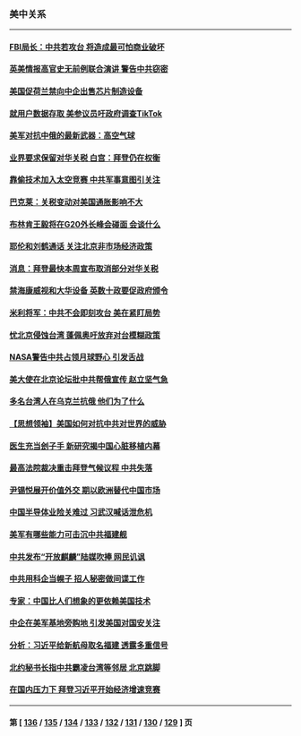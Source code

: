 ### 美中关系
---
#### [FBI局长：中共若攻台 将造成最可怕商业破坏](../../pages/nf1412576/n13775202.md) 
#### [英美情报高官史无前例联合演讲 警告中共窃密](../../pages/nf1412576/n13775046.md) 
#### [美国促荷兰禁向中企出售芯片制造设备](../../pages/nf1412576/n13774751.md) 
#### [就用户数据存取 美参议员吁政府调查TikTok](../../pages/nf1412576/n13774633.md) 
#### [美军对抗中俄的最新武器：高空气球](../../pages/nf1412576/n13774355.md) 
#### [业界要求保留对华关税 白宫：拜登仍在权衡](../../pages/nf1412576/n13774479.md) 
#### [靠偷技术加入太空竞赛 中共军事意图引关注](../../pages/nf1412576/n13774393.md) 
#### [巴克莱：关税变动对美国通胀影响不大](../../pages/nf1412576/n13774227.md) 
#### [布林肯王毅将在G20外长峰会碰面 会谈什么](../../pages/nf1412576/n13774153.md) 
#### [耶伦和刘鹤通话 关注北京非市场经济政策](../../pages/nf1412576/n13773808.md) 
#### [消息：拜登最快本周宣布取消部分对华关税](../../pages/nf1412576/n13773604.md) 
#### [禁海康威视和大华设备 英数十政要促政府颁令](../../pages/nf1412576/n13773576.md) 
#### [米利将军：中共不会即刻攻台 美在紧盯局势](../../pages/nf1412576/n13773470.md) 
#### [忧北京侵蚀台湾 蓬佩奥吁放弃对台模糊政策](../../pages/nf1412576/n13773463.md) 
#### [NASA警告中共占领月球野心 引发舌战](../../pages/nf1412576/n13773445.md) 
#### [美大使在北京论坛批中共帮俄宣传 赵立坚气急](../../pages/nf1412576/n13773309.md) 
#### [多名台湾人在乌克兰抗俄 他们为了什么](../../pages/nf1412576/n13772933.md) 
#### [【思想领袖】美国如何对抗中共对世界的威胁](../../pages/nf1412576/n13751729.md) 
#### [医生充当刽子手 新研究揭中国心脏移植内幕](../../pages/nf1412576/n13772291.md) 
#### [最高法院裁决重击拜登气候议程 中共失落](../../pages/nf1412576/n13772409.md) 
#### [尹锡悦展开价值外交 期以欧洲替代中国市场](../../pages/nf1412576/n13772487.md) 
#### [中国半导体业险关难过 习武汉喊话泄危机](../../pages/nf1412576/n13772457.md) 
#### [美军有哪些能力可击沉中共福建舰](../../pages/nf1412576/n13768157.md) 
#### [中共发布“开放麒麟”陆媒吹捧 网民讥讽](../../pages/nf1412576/n13772308.md) 
#### [中共用科企当幌子 招人秘密做间谍工作](../../pages/nf1412576/n13772288.md) 
#### [专家：中国比人们想象的更依赖美国技术](../../pages/nf1412576/n13771906.md) 
#### [中企在美军基地旁购地 引发美国对国安关注](../../pages/nf1412576/n13771735.md) 
#### [分析：习近平给新航母取名福建 透露多重信号](../../pages/nf1412576/n13771662.md) 
#### [北约秘书长指中共霸凌台湾等邻居 北京跳脚](../../pages/nf1412576/n13771677.md) 
#### [在国内压力下 拜登习近平开始经济增速竞赛](../../pages/nf1412576/n13771658.md) 

---
#### 第 [ [136](./136.md) / [135](./135.md) / [134](./134.md) / [133](./133.md) / [132](./132.md) / [131](./131.md) / [130](./130.md) / [129](./129.md) ] 页
